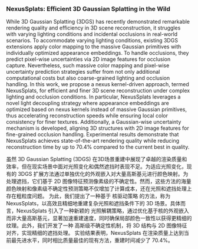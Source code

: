 ### NexusSplats: Efficient 3D Gaussian Splatting in the Wild

While 3D Gaussian Splatting (3DGS) has recently demonstrated remarkable rendering quality and efficiency in 3D scene reconstruction, it struggles with varying lighting conditions and incidental occlusions in real-world scenarios. To accommodate varying lighting conditions, existing 3DGS extensions apply color mapping to the massive Gaussian primitives with individually optimized appearance embeddings. To handle occlusions, they predict pixel-wise uncertainties via 2D image features for occlusion capture. Nevertheless, such massive color mapping and pixel-wise uncertainty prediction strategies suffer from not only additional computational costs but also coarse-grained lighting and occlusion handling. In this work, we propose a nexus kernel-driven approach, termed NexusSplats, for efficient and finer 3D scene reconstruction under complex lighting and occlusion conditions. In particular, NexusSplats leverages a novel light decoupling strategy where appearance embeddings are optimized based on nexus kernels instead of massive Gaussian primitives, thus accelerating reconstruction speeds while ensuring local color consistency for finer textures. Additionally, a Gaussian-wise uncertainty mechanism is developed, aligning 3D structures with 2D image features for fine-grained occlusion handling. Experimental results demonstrate that NexusSplats achieves state-of-the-art rendering quality while reducing reconstruction time by up to 70.4% compared to the current best in quality.

虽然 3D Gaussian Splatting (3DGS) 在3D场景重建中展现了卓越的渲染质量和效率，但在现实场景中面对光照变化和偶然遮挡时表现不足。为适应光照变化，现有的 3DGS 扩展方法通过单独优化的外观嵌入对大量高斯基元进行颜色映射。为处理遮挡，它们基于 2D 图像特征预测像素级的不确定性。然而，这些方法的海量颜色映射和像素级不确定性预测策略不仅增加了计算成本，还在光照和遮挡处理上存在粗粒度问题。
为此，我们提出了一种基于 核驱动策略 的方法，称为 NexusSplats，以高效且精细地重建复杂光照和遮挡条件下的 3D 场景。具体而言，NexusSplats 引入了一种新颖的 光照解耦策略，通过优化基于核的外观嵌入而非大量高斯基元，显著加速重建速度，同时确保局部颜色一致性以获得更精细的纹理。此外，我们开发了一种 高斯级不确定性机制，将 3D 结构与 2D 图像特征对齐，实现精细的遮挡处理。
实验结果表明，NexusSplats 在渲染质量上达到当前最先进水平，同时相比质量最佳的现有方法，重建时间减少了 70.4%。
